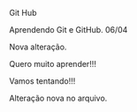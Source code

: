 Git Hub

Aprendendo Git e GitHub. 06/04

Nova alteração.

Quero muito aprender!!!

Vamos tentando!!!

Alteração nova no arquivo.
